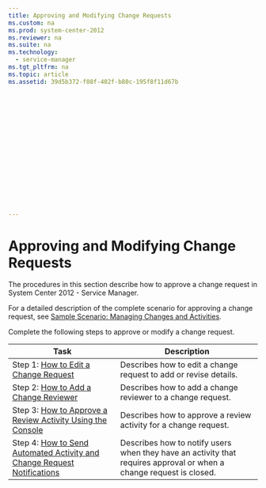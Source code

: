 ```yaml
---
title: Approving and Modifying Change Requests
ms.custom: na
ms.prod: system-center-2012
ms.reviewer: na
ms.suite: na
ms.technology: 
  - service-manager
ms.tgt_pltfrm: na
ms.topic: article
ms.assetid: 39d5b372-f08f-402f-b80c-195f8f11d67b
 

















---
```

# Approving and Modifying Change Requests
The procedures in this section describe how to approve a change request in System Center 2012 - Service Manager.  
  
 For a detailed description of the complete scenario for approving a change request, see [Sample Scenario: Managing Changes and Activities](../Topic/Sample%20Scenario:%20Managing%20Changes%20and%20Activities.md).  
  
 Complete the following steps to approve or modify a change request.  
  
|Task|Description|  
|----------|-----------------|  
|Step 1: [How to Edit a Change Request](../../../sm/manage/operate/How-to-Edit-a-Change-Request.md)|Describes how to edit a change request to add or revise details.|  
|Step 2: [How to Add a Change Reviewer](../../../sm/manage/operate/How-to-Add-a-Change-Reviewer.md)|Describes how to add a change reviewer to a change request.|  
|Step 3: [How to Approve a Review Activity Using the Console](../../../sm/manage/operate/How-to-Approve-a-Review-Activity-Using-the-Console.md)|Describes how to approve a review activity for a change request.|  
|Step 4: [How to Send Automated Activity and Change Request Notifications](../../../sm/manage/operate/How-to-Send-Automated-Activity-and-Change-Request-Notifications.md)|Describes how to notify users when they have an activity that requires approval or when a change request is closed.|
